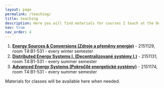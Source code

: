 ```yaml
---
layout: page
permalink: /teaching/
title: teaching
description: Here you will find materials for courses I teach at the Department of Energy Engineering, CTU FME.
nav: true
nav_order: 4
---
```

1. **[Energy Sources &amp; Conversions (Zdroje a přeměny energie)](https://kos.fs.cvut.cz/synopsis/2151129)** - 2151129, room T4:B1-531 - every winter semester
2. **[Distributed Energy Systems I. (Decentralizované systémy I.)](https://kos.fs.cvut.cz/synopsis/2151133)** - 2151131, room T4:B1-531 - every summer semester
3. **[Advanced Energy Systems (Pokročilé energetické systémy)](https://kos.fs.cvut.cz/synopsis/2151174)** - 2151174, room T4:B1-531 - every summer semester

Materials for classes will be available here when needed.
